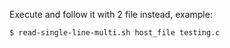 Execute and follow it with 2 file instead, example:

    $ read-single-line-multi.sh host_file testing.c
